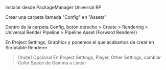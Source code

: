 Instalar desde PackageManager Universal RP

Crear una carpeta llamada "Config" en "Assets"

Dentro de la carpeta Config, botón derecho > Create > Rendering > Universal Render Pipeline > Pipeline Asset (Forward Renderer)

En Project Settings, Graphics y ponemos el que acabamos de crear en Scriptable Renderer 

> [!note] Opcional
> En Project Settings, Player, Other Settings, cambiar Color Space de Gamma a Linear

